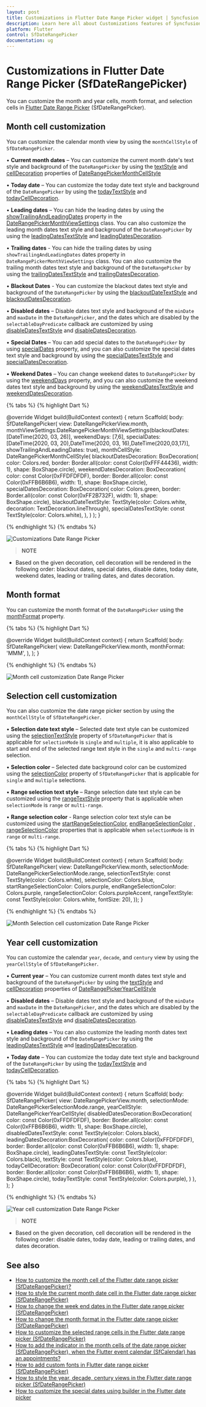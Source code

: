 ```yaml
---
layout: post
title: Customizations in Flutter Date Range Picker widget | Syncfusion
description: Learn here all about Customizations features of Syncfusion Flutter Date Range Picker (SfDateRangePicker) widget and more. 
platform: Flutter
control: SfDateRangePicker
documentation: ug
---
```


# Customizations in Flutter Date Range Picker (SfDateRangePicker)
You can customize the month and year cells, month format, and selection cells in [Flutter Date Range Picker](https://www.syncfusion.com/flutter-widgets/flutter-daterangepicker) (SfDateRangePicker).

## Month cell customization
You can customize the calendar month view by using the `monthCellStyle` of `SfDateRangePicker`.

•    **Current month dates** – You can customize the current month date's text style and background of the `DateRangePicker` by using the [textStyle](https://pub.dev/documentation/syncfusion_flutter_datepicker/latest/datepicker/DateRangePickerMonthCellStyle/textStyle.html) and [cellDecoration](https://pub.dev/documentation/syncfusion_flutter_datepicker/latest/datepicker/DateRangePickerMonthCellStyle/cellDecoration.html) properties of [DateRangePickerMonthCellStyle](https://pub.dev/documentation/syncfusion_flutter_datepicker/latest/datepicker/DateRangePickerMonthCellStyle-class.html)

•    **Today date** – You can customize the today date text style and background of the `DateRangePicker` by using the [todayTextStyle](https://pub.dev/documentation/syncfusion_flutter_datepicker/latest/datepicker/DateRangePickerMonthCellStyle/todayTextStyle.html) and [todayCellDecoration](https://pub.dev/documentation/syncfusion_flutter_datepicker/latest/datepicker/DateRangePickerMonthCellStyle/todayCellDecoration.html).

•    **Leading dates** – You can hide the leading dates by using the [showTrailingAndLeadingDates](https://pub.dev/documentation/syncfusion_flutter_datepicker/latest/datepicker/DateRangePickerMonthViewSettings/showTrailingAndLeadingDates.html) property in the [DateRangePickerMonthViewSettings](https://pub.dev/documentation/syncfusion_flutter_datepicker/latest/datepicker/DateRangePickerMonthViewSettings-class.html) class. You can also customize the leading month dates text style and background of the `DateRangePicker` by using the [leadingDatesTextStyle](https://pub.dev/documentation/syncfusion_flutter_datepicker/latest/datepicker/DateRangePickerMonthCellStyle/leadingDatesTextStyle.html) and [leadingDatesDecoration](https://pub.dev/documentation/syncfusion_flutter_datepicker/latest/datepicker/DateRangePickerMonthCellStyle/leadingDatesDecoration.html).

•    **Trailing dates** - You can hide the trailing dates by using `showTrailingAndLeadingDates` dates property in `DateRangePickerMonthViewSettings` class. You can also customize the trailing month dates text style and background of the `DateRangePicker` by using the [trailingDatesTextStyle](https://pub.dev/documentation/syncfusion_flutter_datepicker/latest/datepicker/DateRangePickerMonthCellStyle/trailingDatesTextStyle.html) and  [trailingDatesDecoration](https://pub.dev/documentation/syncfusion_flutter_datepicker/latest/datepicker/DateRangePickerMonthCellStyle/trailingDatesDecoration.html).

•    **Blackout Dates** - You can customize the blackout dates text style and background of the `DateRangePicker` by using the [blackoutDateTextStyle](https://pub.dev/documentation/syncfusion_flutter_datepicker/latest/datepicker/DateRangePickerMonthCellStyle/blackoutDateTextStyle.html) and [blackoutDatesDecoration](https://pub.dev/documentation/syncfusion_flutter_datepicker/latest/datepicker/DateRangePickerMonthCellStyle/blackoutDatesDecoration.html).

•    **Disabled dates** – Disable dates text style and background of the `minDate` and `maxDate` in the `DateRangePicker`, and the dates which are disabled by the `selectableDayPredicate` callback are customized by using [disableDatesTextStyle](https://pub.dev/documentation/syncfusion_flutter_datepicker/latest/datepicker/DateRangePickerMonthCellStyle/disabledDatesTextStyle.html) and  [disableDatesDecoration](https://pub.dev/documentation/syncfusion_flutter_datepicker/latest/datepicker/DateRangePickerMonthCellStyle/disabledDatesDecoration.html).

•    **Special Dates** – You can add special dates to the `DateRangePicker` by using [specialDates](https://pub.dev/documentation/syncfusion_flutter_datepicker/latest/datepicker/DateRangePickerMonthViewSettings/specialDates.html) property, and you can also customize the special dates text style and background by using the [specialDatesTextStyle](https://pub.dev/documentation/syncfusion_flutter_datepicker/latest/datepicker/DateRangePickerMonthCellStyle/specialDatesTextStyle.html) and [specialDatesDecoration](https://pub.dev/documentation/syncfusion_flutter_datepicker/latest/datepicker/DateRangePickerMonthCellStyle/specialDatesDecoration.html).

•    **Weekend Dates** – You can change weekend dates to `DateRangePicker` by using the [weekendDays](https://pub.dev/documentation/syncfusion_flutter_datepicker/latest/datepicker/DateRangePickerMonthViewSettings/weekendDays.html) property, and you can also customize the weekend dates text style and background by using the [weekendDatesTextStyle](https://pub.dev/documentation/syncfusion_flutter_datepicker/latest/datepicker/DateRangePickerMonthCellStyle/weekendTextStyle.html) and [weekendDatesDecoration](https://pub.dev/documentation/syncfusion_flutter_datepicker/latest/datepicker/DateRangePickerMonthCellStyle/weekendDatesDecoration.html).

{% tabs %}
{% highlight Dart %}

@override
Widget build(BuildContext context) {
    return Scaffold(
        body: SfDateRangePicker(
          view: DateRangePickerView.month,
          monthViewSettings:DateRangePickerMonthViewSettings(blackoutDates:[DateTime(2020, 03, 26)],
              weekendDays: [7,6],
              specialDates:[DateTime(2020, 03, 20),DateTime(2020, 03, 16),DateTime(2020,03,17)],
              showTrailingAndLeadingDates: true),
          monthCellStyle: DateRangePickerMonthCellStyle(
            blackoutDatesDecoration: BoxDecoration(
                color: Colors.red,
                border: Border.all(color: const Color(0xFFF44436), width: 1),
                shape: BoxShape.circle),
            weekendDatesDecoration: BoxDecoration(
                color: const Color(0xFFDFDFDF),
                border: Border.all(color: const Color(0xFFB6B6B6), width: 1),
                shape: BoxShape.circle),
            specialDatesDecoration: BoxDecoration(
                color: Colors.green,
                border: Border.all(color: const Color(0xFF2B732F), width: 1),
                shape: BoxShape.circle),
            blackoutDateTextStyle: TextStyle(color: Colors.white, decoration: TextDecoration.lineThrough),
            specialDatesTextStyle: const TextStyle(color: Colors.white),
          ),
        )
    );
}

{% endhighlight %}
{% endtabs %}

![Customizations Date Range Picker](images/customizations/customizations.png)

>**NOTE**
* Based on the given decoration, cell decoration will be rendered in the following order: blackout dates, special dates, disable dates, today date, weekend dates, leading or trailing dates, and dates decoration.

## Month format
You can customize the month format of the `DateRangePicker` using the [monthFormat](https://pub.dev/documentation/syncfusion_flutter_datepicker/latest/datepicker/SfDateRangePicker/monthFormat.html) property.

{% tabs %}
{% highlight Dart %}

@override
Widget build(BuildContext context) {
  return Scaffold(
    body: SfDateRangePicker(
      view: DateRangePickerView.month,
      monthFormat: 'MMM',
    ),
  );
}

{% endhighlight %}
{% endtabs %}

![Month cell customization Date Range Picker](images/customizations/monthcell_customization.png)

## Selection cell customization

You can also customize the date range picker section by using the `monthCellStyle` of `SfDateRangePicker`.

•    **Selection date text style** – Selected date text style can be customized using the [selectionTextStyle](https://pub.dev/documentation/syncfusion_flutter_datepicker/latest/datepicker/SfDateRangePicker/selectionTextStyle.html) property of `SfDateRangePicker` that is applicable for `selectionMode` is `single` and `multiple`, it is also applicable to start and end of the selected range text style in the `single` and `multi-range` selection.

•    **Selection color** – Selected date background color can be customized using the [selectionColor](https://pub.dev/documentation/syncfusion_flutter_datepicker/latest/datepicker/SfDateRangePicker/selectionColor.html) property of `SfDateRangePicker` that is applicable for `single` and `multiple` selections.

•    **Range selection text style** – Range selection date text style can be customized using the [rangeTextStyle](https://pub.dev/documentation/syncfusion_flutter_datepicker/latest/datepicker/SfDateRangePicker/rangeTextStyle.html) property that is applicable when `selectionMode` is `range` or `multi-range`.

•    **Range selection color** - Range selection color text style can be customized using the [startRangeSelectionColor](https://pub.dev/documentation/syncfusion_flutter_datepicker/latest/datepicker/SfDateRangePicker/startRangeSelectionColor.html), [endRangeSelectionColor](https://pub.dev/documentation/syncfusion_flutter_datepicker/latest/datepicker/SfDateRangePicker/endRangeSelectionColor.html) , [rangeSelectionColor](https://pub.dev/documentation/syncfusion_flutter_datepicker/latest/datepicker/SfDateRangePicker/rangeSelectionColor.html)  properties that is applicable when `selectionMode` is in `range` or `multi-range`.

{% tabs %}
{% highlight Dart %}

@override
  Widget build(BuildContext context) {
    return Scaffold(
        body: SfDateRangePicker(
      view: DateRangePickerView.month,
      selectionMode: DateRangePickerSelectionMode.range,
      selectionTextStyle: const TextStyle(color: Colors.white),
      selectionColor: Colors.blue,
      startRangeSelectionColor: Colors.purple,
      endRangeSelectionColor: Colors.purple,
      rangeSelectionColor: Colors.purpleAccent,
      rangeTextStyle: const TextStyle(color: Colors.white, fontSize: 20),
    ));
  }

{% endhighlight %}
{% endtabs %}

![Month Selection cell customization Date Range Picker](images/customizations/monthcell_selection_customization.png)

## Year cell customization
You can customize the calendar `year`, `decade`, and `century` view by using the `yearCellStyle` of `SfDateRangePicker`. 

•   **Current year** – You can customize current month dates text style and background of the `DateRangePicker` by using the [textStyle](https://pub.dev/documentation/syncfusion_flutter_datepicker/latest/datepicker/DateRangePickerMonthCellStyle/textStyle.html) and [cellDecoration](https://pub.dev/documentation/syncfusion_flutter_datepicker/latest/datepicker/DateRangePickerMonthCellStyle/cellDecoration.html) properties of [DateRangePickerYearCellStyle](https://pub.dev/documentation/syncfusion_flutter_datepicker/latest/datepicker/DateRangePickerYearCellStyle-class.html)

•   **Disabled dates** – Disable dates text style and background of the `minDate` and `maxDate` in the `DateRangePicker`, and the dates which are disabled by the `selectableDayPredicate` callback are customized by using [disableDatesTextStyle](https://pub.dev/documentation/syncfusion_flutter_datepicker/latest/datepicker/DateRangePickerMonthCellStyle/disabledDatesTextStyle.html) and  [disableDatesDecoration](https://pub.dev/documentation/syncfusion_flutter_datepicker/latest/datepicker/DateRangePickerMonthCellStyle/disabledDatesDecoration.html).

•   **Leading dates** –  You can also customize the leading month dates text style and background of the `DateRangePicker` by using the [leadingDatesTextStyle](https://pub.dev/documentation/syncfusion_flutter_datepicker/latest/datepicker/DateRangePickerMonthCellStyle/leadingDatesTextStyle.html) and [leadingDatesDecoration](https://pub.dev/documentation/syncfusion_flutter_datepicker/latest/datepicker/DateRangePickerMonthCellStyle/leadingDatesDecoration.html).

•   **Today date** – You can customize the today date text style and background of the `DateRangePicker` by using the [todayTextStyle](https://pub.dev/documentation/syncfusion_flutter_datepicker/latest/datepicker/DateRangePickerMonthCellStyle/todayTextStyle.html) and [todayCellDecoration](https://pub.dev/documentation/syncfusion_flutter_datepicker/latest/datepicker/DateRangePickerMonthCellStyle/todayCellDecoration.html).

{% tabs %}
{% highlight Dart %}

@override
Widget build(BuildContext context) {
    return Scaffold(
        body: SfDateRangePicker(
        view: DateRangePickerView.month,
        selectionMode: DateRangePickerSelectionMode.range,
        yearCellStyle: DateRangePickerYearCellStyle(
            disabledDatesDecoration:BoxDecoration(
                   color: const Color(0xFFDFDFDF),
                   border: Border.all(color: const Color(0xFFB6B6B6), width: 1),
                   shape: BoxShape.circle),
            disabledDatesTextStyle: const TextStyle(color: Colors.black),
            leadingDatesDecoration:BoxDecoration(
                   color: const Color(0xFFDFDFDF),
                   border: Border.all(color: const Color(0xFFB6B6B6), width: 1),
                   shape: BoxShape.circle),
            leadingDatesTextStyle: const TextStyle(color: Colors.black),
            textStyle: const TextStyle(color: Colors.blue),
            todayCellDecoration: BoxDecoration(
                   color: const Color(0xFFDFDFDF),
                   border: Border.all(color: const Color(0xFFB6B6B6), width: 1),
                   shape: BoxShape.circle),
           todayTextStyle: const TextStyle(color: Colors.purple),
           )
         ),
     );
}

{% endhighlight %}
{% endtabs %}

![Year cell customization Date Range Picker](images/customizations/yearcell_customization.png)

>**NOTE**
* Based on the given decoration, cell decoration will be rendered in the following order: disable dates, today date, leading or trailing dates, and dates decoration.

## See also

* [How to customize the month cell of the Flutter date range picker (SfDateRangePicker)?](https://www.syncfusion.com/kb/11307/how-to-customize-the-month-cell-of-the-flutter-date-range-picker-sfdaterangepicker)
* [How to style the current month date cell in the Flutter date range picker (SfDateRangePicker)](https://www.syncfusion.com/kb/12190/how-to-style-the-current-month-date-cell-in-the-flutter-date-range-picker-sfdaterangepicker)
* [How to change the week end dates in the Flutter date range picker (SfDateRangePicker)](https://www.syncfusion.com/kb/12182/how-to-change-the-week-end-dates-in-the-flutter-date-range-picker-sfdaterangepicker)
* [How to change the month format in the Flutter date range picker (SfDateRangePicker)](https://www.syncfusion.com/kb/12169/how-to-change-the-month-format-in-the-flutter-date-range-picker-sfdaterangepicker)
* [How to customize the selected range cells in the Flutter date range picker (SfDateRangePicker)](https://www.syncfusion.com/kb/12148/how-to-customize-the-selected-range-cells-in-the-flutter-date-range-picker)
* [How to add the indicator in the month cells of the date range picker (SfDateRangePicker), when the Flutter event calendar (SfCalendar) has an appointments?](https://www.syncfusion.com/kb/12119/how-to-add-the-indicator-in-the-month-cells-of-the-date-range-picker-sfdaterangepicker-when)
* [How to add custom fonts in Flutter date range picker (SfDateRangePicker)](https://www.syncfusion.com/kb/12212/how-to-add-custom-fonts-in-flutter-date-range-picker-sfdaterangepicker)
* [How to style the year, decade, century views in the Flutter date range picker (SfDateRangePicker)](https://www.syncfusion.com/kb/12321/how-to-style-the-year-decade-century-views-in-the-flutter-date-range-picker)
* [How to customize the special dates using builder in the Flutter date picker](https://www.syncfusion.com/kb/12374/how-to-customize-the-special-dates-using-builder-in-the-flutter-date-picker)